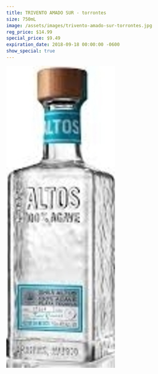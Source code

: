 ```yaml
---
title: TRIVENTO AMADO SUR - torrontes
size: 750mL
image: /assets/images/trivento-amado-sur-torrontes.jpg
reg_price: $14.99
special_price: $9.49
expiration_date: 2018-09-18 00:00:00 -0600
show_special: true
---
```


![](/assets/images/versions/olmeca-2-1---x----288-800x---.jpg)